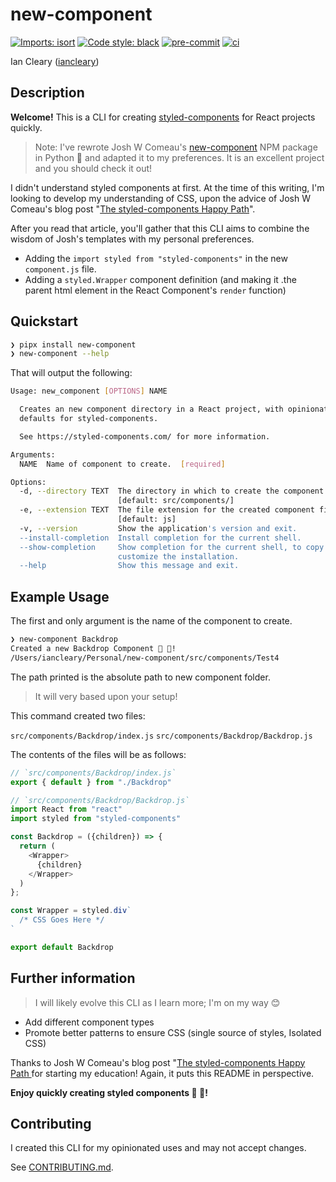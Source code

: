 # new-component

[![Imports: isort](https://img.shields.io/badge/%20imports-isort-%231674b1?style=flat&labelColor=ef8336)](https://pycqa.github.io/isort/)
[![Code style: black](https://img.shields.io/badge/code%20style-black-000000.svg)](https://black.readthedocs.io/en/stable/)
[![pre-commit](https://img.shields.io/badge/pre--commit-enabled-brightgreen?logo=pre-commit&logoColor=white)](https://github.com/pre-commit/pre-commit)
[![ci](https://github.com/iancleary/new-component/workflows/ci/badge.svg)](https://github.com/iancleary/new-component/actions/workflows/ci.yml)

Ian Cleary ([iancleary](https://github.com/iancleary))

## Description

**Welcome!** This is a CLI for creating [styled-components](https://styled-components.com) for React projects quickly.

> Note: I've rewrote Josh W Comeau's [new-component](https://www.npmjs.com/package/new-component) NPM package in Python 🐍 and adapted it to my preferences. It is an excellent project and you should check it out!

I didn't understand styled components at first. At the time of this writing, I'm looking to develop my understanding of CSS, upon the advice of Josh W Comeau's blog post "[The styled-components Happy Path](https://www.joshwcomeau.com/css/styled-components/)".

After you read that article, you'll gather that this CLI aims to combine the wisdom of Josh's templates with my personal preferences.

- Adding the `import styled from "styled-components"` in the new `component.js` file.
- Adding a `styled.Wrapper` component definition (and making it .the parent html element in the React Component's `render` function)

## Quickstart

```sh
❯ pipx install new-component
❯ new-component --help
```

That will output the following:

```sh
Usage: new_component [OPTIONS] NAME

  Creates an new component directory in a React project, with opinionated
  defaults for styled-components.

  See https://styled-components.com/ for more information.

Arguments:
  NAME  Name of component to create.  [required]

Options:
  -d, --directory TEXT  The directory in which to create the component.
                        [default: src/components/]
  -e, --extension TEXT  The file extension for the created component files.
                        [default: js]
  -v, --version         Show the application's version and exit.
  --install-completion  Install completion for the current shell.
  --show-completion     Show completion for the current shell, to copy it or
                        customize the installation.
  --help                Show this message and exit.
```

## Example Usage

The first and only argument is the name of the component to create.

```bash
❯ new-component Backdrop
Created a new Backdrop Component 💅 🚀!
/Users/iancleary/Personal/new-component/src/components/Test4
```

The path printed is the absolute path to new component folder.

> It will very based upon your setup!

This command created two files:

`src/components/Backdrop/index.js`
`src/components/Backdrop/Backdrop.js`

The contents of the files will be as follows:

```js
// `src/components/Backdrop/index.js`
export { default } from "./Backdrop"
```

```js
// `src/components/Backdrop/Backdrop.js`
import React from "react"
import styled from "styled-components"

const Backdrop = ({children}) => {
  return (
    <Wrapper>
      {children}
    </Wrapper>
  )
};

const Wrapper = styled.div`
  /* CSS Goes Here */
`

export default Backdrop
```

## Further information

> I will likely evolve this CLI as I learn more; I'm on my way 😊

- Add different component types
- Promote better patterns to ensure CSS (single source of styles, Isolated CSS)

Thanks to Josh W Comeau's blog post "[The styled-components Happy Path
](https://www.joshwcomeau.com/css/styled-components/) for starting my education! Again, it puts this README in perspective.

**Enjoy quickly creating styled components 💅 🚀!**

## Contributing

I created this CLI for my opinionated uses and may not accept changes.

See [CONTRIBUTING.md](.github/CONTRIBUTING.md).
